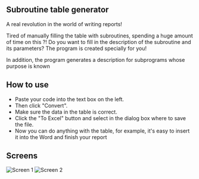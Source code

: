 Subroutine table generator
--------------------
A real revolution in the world of writing reports!

Tired of manually filling the table with subroutines, spending a huge amount of time on this ?! Do you want to fill in the description of the subroutine and its parameters? The program is created specially for you!

In addition, the program generates a description for subprograms whose purpose is known

How to use
--------------------
+ Paste your code into the text box on the left. 
+ Then click "Convert". 
+ Make sure the data in the table is correct. 
+ Click the "To Excel" button and select in the dialog box where to save the file.
+ Now you can do anything with the table, for example, it's easy to insert it into the Word and finish your report

Screens
--------------------
![Screen 1](https://github.com/N1ghtF1re/Subroutine-table-generator/blob/master/screens/1.PNG)
![Screen 2](https://github.com/N1ghtF1re/Subroutine-table-generator/blob/master/screens/2.PNG)
